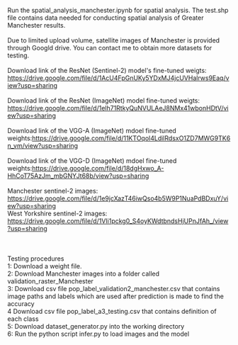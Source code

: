Run the spatial_analysis_manchester.ipynb for spatial analysis. The test.shp file contains data needed for conducting spatial analysis of Greater Manchester results.<br /><br />
Due to limited upload volume, satellite images of Manchester is provided through Googld drive. You can contact me to obtain more datasets for testing.
<br /><br />
Download link of the ResNet (Sentinel-2) model's fine-tuned weigts: https://drive.google.com/file/d/1AcU4FpGnUKy5YDxMJ4jcUVHalrws9Eaq/view?usp=sharing
<br /><br />
Download link of the ResNet (ImageNet) model fine-tuned weigts: https://drive.google.com/file/d/1elh71RtkyQuNVULAeJ8NMx41wbonHDtV/view?usp=sharing
<br /><br />
Download link of the VGG-A (ImageNet) mdoel fine-tuned weights:https://drive.google.com/file/d/11KTOqol4LdilRdsxO1ZD7MWG9TK6n_vm/view?usp=sharing
<br /><br />
Download link of the VGG-D (ImageNet) mdoel fine-tuned weights:https://drive.google.com/file/d/18dgHxwo_A-HhCoT75AzJm_mbGNYJt68b/view?usp=sharing
<br /><br />
Manchester sentinel-2 images: https://drive.google.com/file/d/1e9jcXazT46iwQso4b5W9P1NuaPdBDxuY/view?usp=sharing <br />
West Yorkshire sentinel-2 images: https://drive.google.com/file/d/1VIi1pckg0_S4oyKWdtbndsHjUPnJfAh_/view?usp=sharing
<br /><br />
<br /><br />
Testing procedures <br />
1: Download a weight file.<br />
2: Download Manchester images into a folder called validation_raster_Manchester<br />
3: Download csv file pop_label_validation2_manchester.csv that contains image paths and labels which are used after prediction is made to find the accuracy<br />
4 Download csv file pop_label_a3_testing.csv that contains definition of each class<br />
5: Download dataset_generator.py into the working directory<br />
6: Run the python script infer.py to load images and the model
